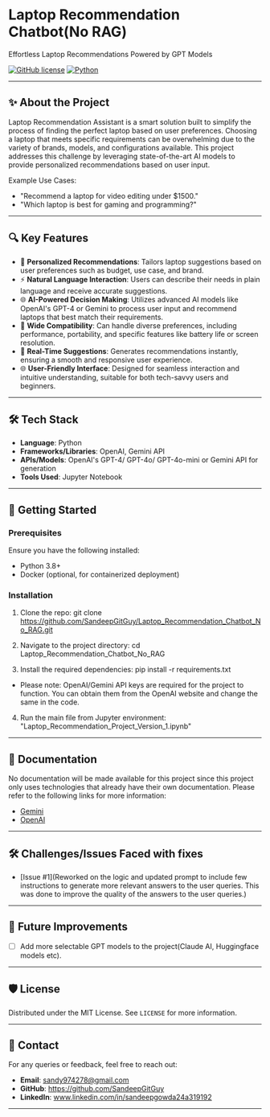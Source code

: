 # Laptop Recommendation Chatbot(No RAG)
Effortless Laptop Recommendations Powered by GPT Models

[![GitHub license](https://img.shields.io/badge/license-MIT-blue.svg)](LICENSE)
[![Python](https://img.shields.io/badge/python-3.8%2B-brightgreen.svg)](https://www.python.org/)

---

## ✨ About the Project
Laptop Recommendation Assistant is a smart solution built to simplify the process of finding the perfect laptop based on user preferences. Choosing a laptop that meets specific requirements can be overwhelming due to the variety of brands, models, and configurations available. This project addresses this challenge by leveraging state-of-the-art AI models to provide personalized recommendations based on user input.

Example Use Cases:
- "Recommend a laptop for video editing under $1500."
- "Which laptop is best for gaming and programming?"

---

## 🔍 Key Features
- 🌟 **Personalized Recommendations**: Tailors laptop suggestions based on user preferences such as budget, use case, and brand.
- ⚡ **Natural Language Interaction**: Users can describe their needs in plain language and receive accurate suggestions.
- 🌐 **AI-Powered Decision Making**: Utilizes advanced AI models like OpenAI's GPT-4 or Gemini to process user input and recommend laptops that best match their requirements.
- 🌟 **Wide Compatibility**: Can handle diverse preferences, including performance, portability, and specific features like battery life or screen resolution.
- 🤖 **Real-Time Suggestions**: Generates recommendations instantly, ensuring a smooth and responsive user experience.
- 🌐 **User-Friendly Interface**: Designed for seamless interaction and intuitive understanding, suitable for both tech-savvy users and beginners.

---

## 🛠️ Tech Stack
- **Language**: Python
- **Frameworks/Libraries**: OpenAI, Gemini API
- **APIs/Models**: OpenAI's GPT-4/ GPT-4o/ GPT-4o-mini or Gemini API for generation
- **Tools Used**: Jupyter Notebook


---

## 🚀 Getting Started

### Prerequisites
Ensure you have the following installed:
- Python 3.8+
- Docker (optional, for containerized deployment)

### Installation
1. Clone the repo:
git clone https://github.com/SandeepGitGuy/Laptop_Recommendation_Chatbot_No_RAG.git

2. Navigate to the project directory:
cd Laptop_Recommendation_Chatbot_No_RAG

3. Install the required dependencies:
pip install -r requirements.txt

- Please note: OpenAI/Gemini API keys are required for the project to function. You can obtain them from the OpenAI website and change the same in the code.

4. Run the main file from Jupyter environment:
"Laptop_Recommendation_Project_Version_1.ipynb"

---

## 📖 Documentation
No documentation will be made available for this project since this project only uses technologies that already have their own documentation. Please refer to the following links for more information:
- [Gemini](https://ai.google.dev/gemini-api/docs/models/gemini)
- [OpenAI](https://platform.openai.com/docs/)

---

## 🛠️ Challenges/Issues Faced with fixes
- [Issue #1](Reworked on the logic and updated prompt to include few instructions to generate more relevant answers to the user queries. This was done to improve the quality of the answers to the user queries.)

---

## 🌟 Future Improvements
- [ ] Add more selectable GPT models to the project(Claude AI, Huggingface models etc).

---

## 🛡️ License
Distributed under the MIT License. See `LICENSE` for more information.

---

## 💬 Contact
For any queries or feedback, feel free to reach out:

- **Email**: sandy974278@gmail.com
- **GitHub**: https://github.com/SandeepGitGuy
- **LinkedIn**: www.linkedin.com/in/sandeepgowda24a319192

---